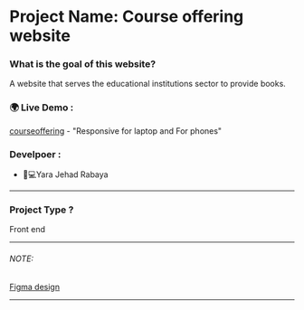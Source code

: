 # Project Name: Course offering website

### What is the goal of this website?
A website that serves the educational institutions sector to provide books.
### 🌍 Live Demo :
[courseoffering](https://courseoffering.netlify.app/) - "Responsive for laptop and For phones"
### Develpoer :
* 	👩💻Yara Jehad Rabaya
_______________________________________________________________________________________________________________________
### Project Type ?
Front end 
_______________________________________________________________________________________________________________________

###### NOTE:
[Figma design](https://www.figma.com/file/pajJXsOiRcnZzLDRuZiuRy/Untitled?type=design&node-id=0%3A1&mode=design&t=QNBLRqw6LA0src6k-1) 
_______________________________________________________________________________________________________________________

